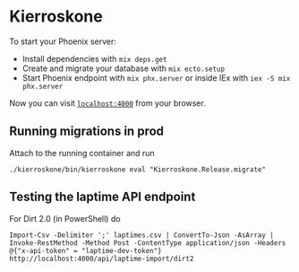 # Kierroskone

To start your Phoenix server:

* Install dependencies with `mix deps.get`
* Create and migrate your database with `mix ecto.setup`
* Start Phoenix endpoint with `mix phx.server` or inside IEx with `iex -S mix phx.server`

Now you can visit [`localhost:4000`](http://localhost:4000) from your browser.

## Running migrations in prod

Attach to the running container and run

```shell
./kierroskone/bin/kierroskone eval "Kierroskone.Release.migrate"
```

## Testing the laptime API endpoint

For Dirt 2.0 (in PowerShell) do

```shell
Import-Csv -Delimiter ';' laptimes.csv | ConvertTo-Json -AsArray | Invoke-RestMethod -Method Post -ContentType application/json -Headers @{"x-api-token" = "laptime-dev-token"} http://localhost:4000/api/laptime-import/dirt2
```
